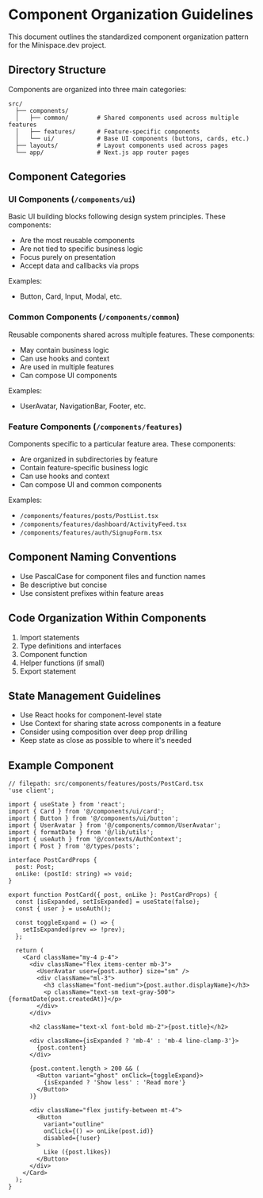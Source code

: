 # Component Organization Guidelines

This document outlines the standardized component organization pattern for the Minispace.dev project.

## Directory Structure

Components are organized into three main categories:

```
src/
  ├── components/
  │   ├── common/        # Shared components used across multiple features
  │   ├── features/      # Feature-specific components
  │   └── ui/            # Base UI components (buttons, cards, etc.)
  ├── layouts/           # Layout components used across pages
  └── app/               # Next.js app router pages
```

## Component Categories

### UI Components (`/components/ui`)

Basic UI building blocks following design system principles. These components:
- Are the most reusable components
- Are not tied to specific business logic
- Focus purely on presentation
- Accept data and callbacks via props

Examples:
- Button, Card, Input, Modal, etc.

### Common Components (`/components/common`) 

Reusable components shared across multiple features. These components:
- May contain business logic
- Can use hooks and context
- Are used in multiple features
- Can compose UI components

Examples:
- UserAvatar, NavigationBar, Footer, etc.

### Feature Components (`/components/features`)

Components specific to a particular feature area. These components:
- Are organized in subdirectories by feature
- Contain feature-specific business logic
- Can use hooks and context
- Can compose UI and common components

Examples:
- `/components/features/posts/PostList.tsx`
- `/components/features/dashboard/ActivityFeed.tsx`
- `/components/features/auth/SignupForm.tsx`

## Component Naming Conventions

- Use PascalCase for component files and function names
- Be descriptive but concise
- Use consistent prefixes within feature areas

## Code Organization Within Components

1. Import statements
2. Type definitions and interfaces
3. Component function
4. Helper functions (if small)
5. Export statement

## State Management Guidelines

- Use React hooks for component-level state
- Use Context for sharing state across components in a feature
- Consider using composition over deep prop drilling
- Keep state as close as possible to where it's needed

## Example Component

```tsx
// filepath: src/components/features/posts/PostCard.tsx
'use client';

import { useState } from 'react';
import { Card } from '@/components/ui/card';
import { Button } from '@/components/ui/button';
import { UserAvatar } from '@/components/common/UserAvatar';
import { formatDate } from '@/lib/utils';
import { useAuth } from '@/contexts/AuthContext';
import { Post } from '@/types/posts';

interface PostCardProps {
  post: Post;
  onLike: (postId: string) => void;
}

export function PostCard({ post, onLike }: PostCardProps) {
  const [isExpanded, setIsExpanded] = useState(false);
  const { user } = useAuth();
  
  const toggleExpand = () => {
    setIsExpanded(prev => !prev);
  };
  
  return (
    <Card className="my-4 p-4">
      <div className="flex items-center mb-3">
        <UserAvatar user={post.author} size="sm" />
        <div className="ml-3">
          <h3 className="font-medium">{post.author.displayName}</h3>
          <p className="text-sm text-gray-500">{formatDate(post.createdAt)}</p>
        </div>
      </div>
      
      <h2 className="text-xl font-bold mb-2">{post.title}</h2>
      
      <div className={isExpanded ? 'mb-4' : 'mb-4 line-clamp-3'}>
        {post.content}
      </div>
      
      {post.content.length > 200 && (
        <Button variant="ghost" onClick={toggleExpand}>
          {isExpanded ? 'Show less' : 'Read more'}
        </Button>
      )}
      
      <div className="flex justify-between mt-4">
        <Button 
          variant="outline"
          onClick={() => onLike(post.id)}
          disabled={!user}
        >
          Like ({post.likes})
        </Button>
      </div>
    </Card>
  );
}
```
